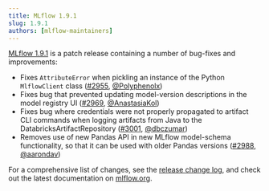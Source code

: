 ```yaml
---
title: MLflow 1.9.1
slug: 1.9.1
authors: [mlflow-maintainers]
---
```


[MLflow 1.9.1](https://github.com/mlflow/mlflow/releases/tag/v1.9.1) is a patch release containing a number of bug-fixes and improvements:

- Fixes `AttributeError` when pickling an instance of the Python `MlflowClient` class ([#2955](https://github.com/mlflow/mlflow/pull/2955), [@Polyphenolx](https://github.com/Polyphenolx))
- Fixes bug that prevented updating model-version descriptions in the model registry UI ([#2969](https://github.com/mlflow/mlflow/pull/2969), [@AnastasiaKol](https://github.com/AnastasiaKol))
- Fixes bug where credentials were not properly propagated to artifact CLI commands when logging artifacts from Java to the DatabricksArtifactRepository ([#3001](https://github.com/mlflow/mlflow/pull/3001), [@dbczumar](https://github.com/dbczumar))
- Removes use of new Pandas API in new MLflow model-schema functionality, so that it can be used with older Pandas versions ([#2988](https://github.com/mlflow/mlflow/pull/2988), [@aarondav](https://github.com/aarondav))

For a comprehensive list of changes, see the [release change log](https://github.com/mlflow/mlflow/releases/tag/v1.9.1), and check out the latest documentation on [mlflow.org](https://mlflow.org/).
